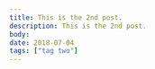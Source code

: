 ```yaml
---
title: This is the 2nd post.
description: This is the 2nd post.
body:
date: 2018-07-04
tags: ["tag two"]
---
```

